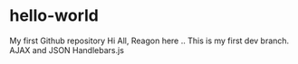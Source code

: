 # hello-world
My first Github repository
Hi All,
Reagon here .. This is my first dev branch.
AJAX and JSON
Handlebars.js
